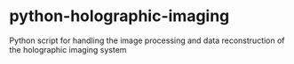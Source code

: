 # python-holographic-imaging
Python script for handling the image processing and data reconstruction of the holographic imaging system
